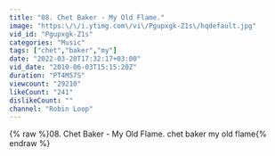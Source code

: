 ```yaml
---
title: "08. Chet Baker - My Old Flame."
image: "https:\/\/i.ytimg.com\/vi\/Pgupxgk-Z1s\/hqdefault.jpg"
vid_id: "Pgupxgk-Z1s"
categories: "Music"
tags: ["chet","baker","my"]
date: "2022-03-20T17:32:17+03:00"
vid_date: "2010-06-03T15:15:20Z"
duration: "PT4M57S"
viewcount: "29210"
likeCount: "241"
dislikeCount: ""
channel: "Robin Loop"
---
```

{% raw %}08. Chet Baker - My Old Flame. chet baker my old flame{% endraw %}
